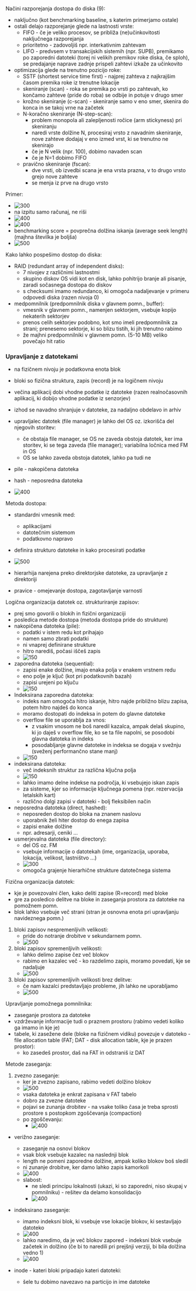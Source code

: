 Načini razporejanja dostopa do diska (9):
- naključno (kot benchmarking baseline, s katerim primerjamo ostale)
- ostali delajo razporejanje glede na lastnosti vrste:
	- FIFO - če je veliko procesov, se približa (ne)učinkovitosti naključnega razporejanja
	- prioritetno - zadovoljiš npr. interkativnim zahtevam
	- LIFO - predvsem v transakcijskih sistemih (npr. SUPB), premikamo po zaporedni datoteki (torej ni velikih premikov roke diska, če sploh), se predajanje naprave zadnje prispeli zahtevi izkaže za učinkovito
- optimizacija glede na trenutno pozicijo roke:
	- SSTF (shortest service time first) - najprej zahteva z najkrajšim časom premika roke iz trenutne lokacije
	- skeniranje (scan) - roka se premika po vrsti po zahtevah, ko končamo zahteve (pride do roba) se odbije in potuje v drugo smer
	- krožno skeniranje (c-scan) - skeniranje samo v eno smer, skenira do konca in se takoj vrne na začetek
	- N-koračno skeniranje (N-step-scan):
		- problem monopola ali zalepljenosti ročice (arm stickyness) pri skeniranju
		- naredi vrste dolžine N, procesiraj vrsto z navadnim skeniranje, nove zahteve dodajaj v eno izmed vrst, ki se trenutno ne skenirajo
		- če je N velik (npr. 100), dobimo navaden scan 
		- če je N=1 dobimo FIFO
	- pravično skeniranje (fscan):
		- dve vrsti, ob izvedbi scana je ena vrsta prazna, v to drugo vrsto grejo nove zahteve
		- se menja iz prve na drugo vrsto

Primer:
- ![300](../../Images/Pasted%20image%2020240520133906.png)
- na izpitu samo računaj, ne riši
- ![400](../../Images/Pasted%20image%2020240520134108.png)
- ![400](../../Images/Pasted%20image%2020240520134352.png)
- benchmarking score = povprečna dolžina iskanja (average seek length) (majhna številka je boljša)
- ![500](../../Images/Pasted%20image%2020240520134817.png)

Kako lahko pospešimo dostop do diska:
- RAID (redundant array of independent disks):
	- 7 nivojev z različnimi lastnostmi
	- skupino diskov OS vidi kot en disk, lahko pohitrijo branje ali pisanje, zaradi sočasnega dostopa do diskov
	- s checksumi imamo redundanco, ki omogoča nadaljevanje v primeru odpovedi diska (razen nivoja 0)
- medpomnilnik (predpomnilnik diska v glavnem pomn., buffer):
	- vmesnik v glavnem pomn., namenjen sektorjem, vsebuje kopijo nekaterih sektorjev
	- prenos celih sektorjev podobno, kot smo imeli predpomnilnik za strani; prenesemo sektorje, ki so blizu tistih, ki jih trenutno rabimo
	- že majhni predpomnilniki v glavnem pomn. (5-10 MB) veliko povečajo hit ratio

### Upravljanje z datotekami

- na fizičnem nivoju je podatkovna enota blok
- bloki so fizična struktura, zapis (record) je na logičnem nivoju
- večina aplikacij dobi vhodne podatke iz datoteke (razen realnočasovnih aplikacij, ki dobijo vhodne podatke iz senzorjev)
- izhod se navadno shranjuje v datoteke, za nadaljno obdelavo in arhiv
- upravljalec datotek (file manager) je lahko del OS oz. izkorišča del njegovih storitev:
	- če obstaja file manager, se OS ne zaveda obstoja datotek, ker ima storitev, ki se tega zaveda (file manager); variabilna ločnica med FM in OS
	- OS se lahko zaveda obstoja datotek, lahko pa tudi ne

- pile - nakopičena datoteka
- hash - neposredna datoteka

- ![400](../../Images/Pasted%20image%2020240520141933.png)

Metoda dostopa:
- standardni vmesnik med:
	- aplikacijami
	- datotečnim sistemom
	- podatkovno napravo
- definira strukturo datoteke in kako procesirati podatke

- ![500](../../Images/Pasted%20image%2020240520142300.png)
- hierarhija narejena preko direktorjske datoteke, za upravljanje z direktoriji
- pravice - omejevanje dostopa, zagotavljanje varnosti

Logična organizacija datotek oz. strukturiranje zapisov:
- prej smo govorili o blokih in fizični organizaciji
- posledica metode dostopa (metoda dostopa pride do strukture)
- nakopičena datoteka (pile):
	- podatki v istem redu kot prihajajo
	- namen samo zbrati podatki
	- ni vnaprej definirane strukture
	- hitro narediš, počasi iščeš zapis
	- ![150](../../Images/Pasted%20image%2020240520142612.png)
- zaporedna datoteka (sequential):
	- zapisi enake dolžine, imajo enaka polja v enakem vrstnem redu
	- eno polje je ključ (kot pri podatkovnih bazah)
	- zapisi urejeni po ključu
	- ![150](../../Images/Pasted%20image%2020240520142710.png)
- Indeksirana zaporedna datoteka:
	- indeks nam omogoča hitro iskanje, hitro najde približno blizu zapisa, potem hitro najdeš do konca
	- moramo dostopati do indeksa in potem do glavne datoteke
	- overflow file se uporablja za vnos:
		- z vsakim vnosom ne boš naredil kazalca, ampak delaš skupino, ki jo daješ v overflow file, ko se ta file napolni, se posodobi glavna datoteka in indeks
		- posodabljanje glavne datoteke in indeksa se dogaja v svežnju (sveženj performančno stane manj)
	- ![150](../../Images/Pasted%20image%2020240520142749.png)
- indeksirana datoteka:
	- več indeksnih struktur za različna ključna polja
	- ![150](../../Images/Pasted%20image%2020240520143227.png)
	- lahko imamo delne indekse na področja, ki vsebujejo iskan zapis
	- za sisteme, kjer so informacije ključnega pomena (npr. rezervacija letalskih kart)
	- različno dolgi zapisi v datoteki - bolj fleksibilen način
- neposredna datoteka (direct, hashed):
	- neposreden dostop do bloka na znanem naslovu
	- uporabnik želi hiter dostop do enega zapisa
	- zapisi enake dolžine
	- npr. adresarji, ceniki ...
- usmerjevalna datoteka (file directory):
	- del OS oz. FM
	- vsebuje informacije o datotekah (ime, organizacija, uporaba, lokacija, velikost, lastništvo ...)
	- ![300](../../Images/Pasted%20image%2020240520143520.png)
	- omogoča grajenje hierarhične strukture datotečnega sistema

Fizična organizacija datotek:
- kje je povezovalni člen, kako deliti zapise (R=record) med bloke
- gre za posledico delitve na bloke in zaseganja prostora za datoteke na pomožnem pomn.
- blok lahko vsebuje več strani (stran je osnovna enota pri upravljanju navideznega pomn.)
1. bloki zapisov nespremenljivih velikosti:
	- pride do notranje drobitve v sekundarnem pomn.
	- ![500](../../Images/Pasted%20image%2020240520144058.png)
2. bloki zapisov spremenljivih velikosti:
	- lahko delimo zapise čez več blokov
	- rabimo en kazalec več - ko razdelimo zapis, moramo povedati, kje se nadaljuje
	- ![500](../../Images/Pasted%20image%2020240520144207.png)
3. bloki zapisov spremenljivih velikosti brez delitve:
	- če nam kazalci predstavljajo probleme, jih lahko ne uporabljamo
	- ![500](../../Images/Pasted%20image%2020240520144328.png)

Upravljanje pomožnega pomnilnika:
- zaseganje prostora za datoteke
- vzdrževanje informacije tudi o praznem prostoru (rabimo vedeti koliko ga imamo in kje je)
- tabele, ki zasežene dele (bloke na fizičnem vidiku) povezuje v datoteko - file allocation table (FAT; DAT - disk allocation table, kje je prazen prostor):
	- ko zasedeš prostor, daš na FAT in odstraniš iz DAT

Metode zaseganja:
1. zvezno zaseganje:
	- ker je zvezno zapisano, rabimo vedeti dolžino blokov
	- ![500](../../Images/Pasted%20image%2020240520145107.png)
	- vsaka datoteka je enkrat zapisana v FAT tabelo
	- dobro za zvezne datoteke
	- pojavi se zunanja drobitev - na vsake toliko časa je treba sprosti prostore s postopkom zgoščevanja (compaction)
	- po zgoščevanju:
		- ![400](../../Images/Pasted%20image%2020240520145313.png)
- verižno zaseganje:
	- zaseganje na osnovi blokov
	- vsak blok vsebuje kazalec na naslednji blok
	- length ne pomeni zaporedne dolžine, ampak koliko blokov boš sledil
	- ni zunanje drobitve, ker damo lahko zapis kamorkoli
	- ![400](../../Images/Pasted%20image%2020240520145457.png)
	- slabost:
		- ne sledi principu lokalnosti (ukazi, ki so zaporedni, niso skupaj v pomnilniku) - rešitev da delamo konsolidacijo
		- ![400](../../Images/Pasted%20image%2020240520145602.png)
- indeksirano zaseganje:
	- imamo indeksni blok, ki vsebuje vse lokacije blokov, ki sestavljajo datoteko
	- ![400](../../Images/Pasted%20image%2020240520145649.png)
	- lahko naredimo, da je več blokov zapored - indeksni blok vsebuje začetek in dolžino (če bi to naredili pri prejšnji verziji, bi bila dolžina vedno 1)
	- ![400](../../Images/Pasted%20image%2020240520145754.png)

- inode - kateri bloki pripadajo kateri datoteki:
	- šele tu dobimo navezavo na particijo in ime datoteke